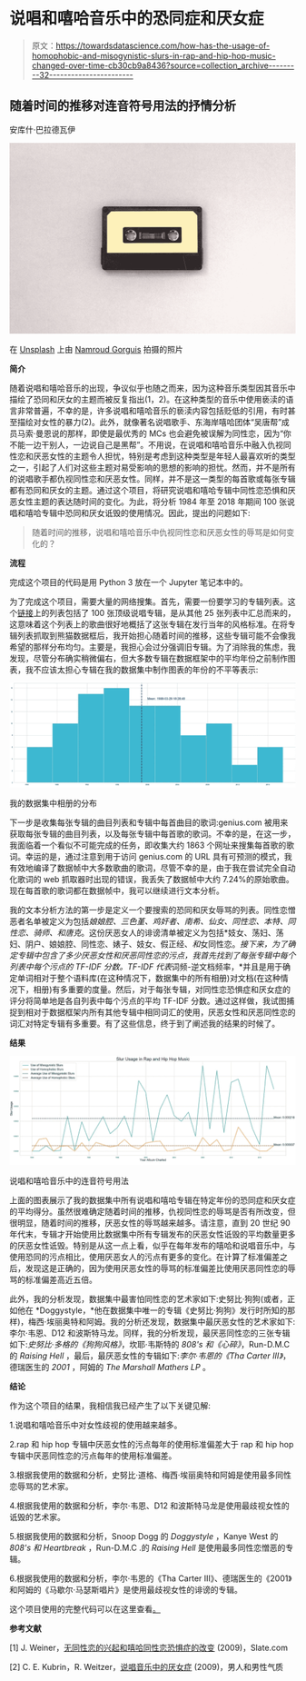 # 说唱和嘻哈音乐中的恐同症和厌女症

> 原文：<https://towardsdatascience.com/how-has-the-usage-of-homophobic-and-misogynistic-slurs-in-rap-and-hip-hop-music-changed-over-time-cb30cb9a8436?source=collection_archive---------32----------------------->

## 随着时间的推移对连音符号用法的抒情分析

安库什·巴拉德瓦伊

![](img/d27fb34e2d4253fda9b441f836293a30.png)

在 [Unsplash](https://unsplash.com?utm_source=medium&utm_medium=referral) 上由 [Namroud Gorguis](https://unsplash.com/@namroud?utm_source=medium&utm_medium=referral) 拍摄的照片

**简介**

随着说唱和嘻哈音乐的出现，争议似乎也随之而来，因为这种音乐类型因其音乐中描绘了恐同和厌女的主题而被反复指出(1，2)。在这种类型的音乐中使用亵渎的语言非常普遍，不幸的是，许多说唱和嘻哈音乐的亵渎内容包括贬低的引用，有时甚至描绘对女性的暴力(2)。此外，就像著名说唱歌手、东海岸嘻哈团体“吴唐帮”成员马索·曼恩说的那样，即使是最优秀的 MCs 也会避免被误解为同性恋，因为“你不能一边干别人，一边说自己是黑帮”。不用说，在说唱和嘻哈音乐中融入仇视同性恋和厌恶女性的主题令人担忧，特别是考虑到这种类型是年轻人最喜欢听的类型之一，引起了人们对这些主题对易受影响的思想的影响的担忧。然而，并不是所有的说唱歌手都仇视同性恋和厌恶女性。同样，并不是这一类型的每首歌或每张专辑都有恐同和厌女的主题。通过这个项目，将研究说唱和嘻哈专辑中同性恋恐惧和厌恶女性主题的表达随时间的变化。为此，将分析 1984 年至 2018 年期间 100 张说唱和嘻哈专辑中恐同和厌女诋毁的使用情况。因此，提出的问题如下:

> 随着时间的推移，说唱和嘻哈音乐中仇视同性恋和厌恶女性的辱骂是如何变化的？

**流程**

完成这个项目的代码是用 Python 3 放在一个 Jupyter 笔记本中的。

为了完成这个项目，需要大量的网络搜集。首先，需要一份要学习的专辑列表。这个[链接](http://davesmusicdatabase.blogspot.com/2011/07/the-top-50-rap-albums-of-all-time.html)上的列表包括了 100 张顶级说唱专辑，是从其他 25 张列表中汇总而来的，这意味着这个列表上的歌曲很好地概括了这张专辑在发行当年的风格标准。在将专辑列表抓取到熊猫数据框后，我开始担心随着时间的推移，这些专辑可能不会像我希望的那样分布均匀。主要是，我担心会过分强调旧专辑。为了消除我的焦虑，我发现，尽管分布确实稍微偏右，但大多数专辑在数据框架中的平均年份之前制作图表，我不应该太担心专辑在我的数据集中制作图表的年份的不平等表示:

![](img/4bab2a25518f8f0f19df2904b542924d.png)

我的数据集中相册的分布

下一步是收集每张专辑的曲目列表和专辑中每首曲目的歌词:genius.com 被用来获取每张专辑的曲目列表，以及每张专辑中每首歌的歌词。不幸的是，在这一步，我面临着一个看似不可能完成的任务，即收集大约 1863 个网址来搜集每首歌的歌词。幸运的是，通过注意到用于访问 genius.com 的 URL 具有可预测的模式，我有效地编译了数据帧中大多数歌曲的歌词，尽管不幸的是，由于我在尝试完全自动化歌词的 web 抓取器时出现的错误，我丢失了数据帧中大约 7.24%的原始歌曲。现在每首歌的歌词都在数据帧中，我可以继续进行文本分析。

我的文本分析方法的第一步是定义一个要搜索的恐同和厌女辱骂的列表。同性恋憎恶者名单被定义为包括*娘娘腔、三色堇、鸡奸者、南希、仙女、同性恋、本特、同性恋、骑师、*和*唐克*。这份厌恶女人的诽谤清单被定义为包括*妓女、荡妇、荡妇、阴户、娘娘腔、同性恋、婊子、妓女、假正经、*和*女同性恋。*接下来，为了确定专辑中包含了多少厌恶女性和厌恶同性恋的污点，我首先找到了每张专辑中每个列表中每个污点的 TF-IDF 分数。TF-IDF 代表*词频-逆文档频率，*并且是用于确定单词相对于整个语料库(在这种情况下，数据集中的所有相册)对文档(在这种情况下，相册)有多重要的度量。然后，对于每张专辑，对同性恋恐惧症和厌女症的评分将简单地是各自列表中每个污点的平均 TF-IDF 分数。通过这样做，我试图捕捉到相对于数据框架内所有其他专辑中相同词汇的使用，厌恶女性和厌恶同性恋的词汇对特定专辑有多重要。有了这些信息，终于到了阐述我的结果的时候了。

**结果**

![](img/58b410c961b744ae12afe86023dcbc84.png)

说唱和嘻哈音乐中的连音符号用法

上面的图表展示了我的数据集中所有说唱和嘻哈专辑在特定年份的恐同症和厌女症的平均得分。虽然很难确定随着时间的推移，仇视同性恋的辱骂是否有所改变，但很明显，随着时间的推移，厌恶女性的辱骂越来越多。请注意，直到 20 世纪 90 年代末，专辑才开始使用比数据集中所有专辑发布的厌恶女性诋毁的平均数量更多的厌恶女性诋毁。特别是从这一点上看，似乎在每年发布的嘻哈和说唱音乐中，与使用恐同的污点相比，使用厌恶女人的污点有更多的变化。在计算了标准偏差之后，发现这是正确的，因为使用厌恶女性的辱骂的标准偏差比使用厌恶同性恋的辱骂的标准偏差高近五倍。

此外，我的分析发现，数据集中最害怕同性恋的艺术家如下:史努比·狗狗(或者，正如他在 *Doggystyle，*他在数据集中唯一的专辑《史努比·狗狗》发行时所知的那样)，梅西·埃丽奥特和阿姆。我的分析还发现，数据集中最厌恶女性的艺术家如下:李尔·韦恩、D12 和波斯特马龙。同样，我的分析发现，最厌恶同性恋的三张专辑如下:*史努比·多格的《狗狗风格》*，坎耶·韦斯特的 *808's 和《心碎》*，Run-D.M.C 的 *Raising Hell* ，最后，最厌恶女性的专辑如下:*李尔·韦恩的《Tha Carter III》*，德瑞医生的 *2001* ，阿姆的 *The Marshall Mathers LP* 。

**结论**

作为这个项目的结果，我相信我已经产生了以下关键见解:

1.说唱和嘻哈音乐中对女性歧视的使用越来越多。

2.rap 和 hip hop 专辑中厌恶女性的污点每年的使用标准偏差大于 rap 和 hip hop 专辑中厌恶同性恋的污点每年的使用标准偏差。

3.根据我使用的数据和分析，史努比·道格、梅西·埃丽奥特和阿姆是使用最多同性恋辱骂的艺术家。

4.根据我使用的数据和分析，李尔·韦恩、D12 和波斯特马龙是使用最歧视女性的诋毁的艺术家。

5.根据我使用的数据和分析，Snoop Dogg 的 *Doggystyle* ，Kanye West 的 *808's 和 Heartbreak* ，Run-D.M.C .的 *Raising Hell* 是使用最多同性恋憎恶的专辑。

6.根据我使用的数据和分析，李尔·韦恩的《Tha Carter III》、德瑞医生的《2001》和阿姆的《马歇尔·马瑟斯唱片》是使用最歧视女性的诽谤的专辑。

这个项目使用的完整代码可以在这里查看[。](https://github.com/ankushbharadwaj/homophobia-misogyny-in-rap-lyrics)

**参考文献**

[1] J. Weiner，[无同性恋的兴起和嘻哈同性恋恐惧症的改变](https://slate.com/culture/2009/08/the-rise-of-no-homo-and-the-changing-face-of-hip-hop-homophobia.html) (2009)，Slate.com

[2] C. E. Kubrin，R. Weitzer，[说唱音乐中的厌女症](https://journals.sagepub.com/doi/pdf/10.1177/1097184X08327696) (2009)，男人和男性气质
